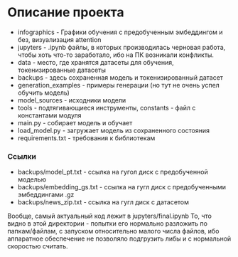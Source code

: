 # Описание проекта

- infographics - Графики обучения с предобученным эмбеддингом и без, визуализация attention
- jupyters - .ipynb файлы, в которых производилась черновая работа, чтобы хоть что-то заработало, ибо на ПК возникали конфликты.
- data - место, где хранятся датасеты для обучения, токенизированные датасеты
- backups - здесь сохраненная модель и токенизированный датасет
- generation_examples - примеры генерации (но тут не очень успел обучить модель)
- model_sources - исходники модели
- tools - подтягивающиеся инструменты, constants - файл с константами модуля
- main.py - собирает модель и обучает
- load_model.py - загружает модель из сохраненного состояния
- requirements.txt - требования к библиотекам


### Ссылки
- backups/model_pt.txt - ссылка на гугол диск с предобученной моделью
- backups/embedding_gs.txt - ссылка на гугл диск с предобученными эмбеддингами .gz
- backups/news_zip.txt - ссылка на гугл диск с датасетом

Вообще, самый актуальный код лежит в jupyters/final.ipynb
То, что видно в этой директории - попытки его нормально разложить по папкам/файлам, с запуском относительно малого числа файлов, ибо аппаратное обеспечение не позволяло подгрузить либы и с нормальной скоростью считать.